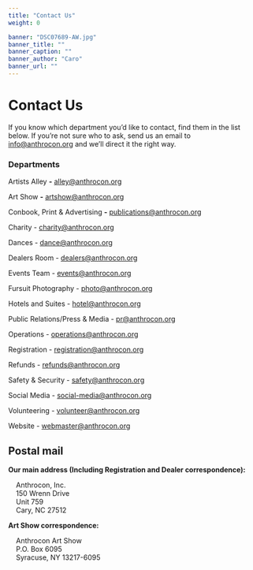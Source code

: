 ```yaml
---
title: "Contact Us"
weight: 0

banner: "DSC07689-AW.jpg"
banner_title: ""
banner_caption: ""
banner_author: "Caro"
banner_url: ""
---
```


# Contact Us

If you know which department you’d like to contact, find them in the list below. If you’re not sure who to ask, send us an email to [info@anthrocon.org](mailto:info@anthrocon.org) and we’ll direct it the right way.

### Departments

Artists Alley **-** [alley@anthrocon.org](mailto:alley@anthrocon.org)

Art Show **-** [artshow@anthrocon.org](mailto:artshow@anthrocon.org)

Conbook, Print & Advertising **-** [publications@anthrocon.org](mailto:publications@anthrocon.org)

Charity - [charity@anthrocon.org](mailto:charity@anthrocon.org)

Dances - [dance@anthrocon.org](mailto:dance@anthrocon.org)

Dealers Room - [dealers@anthrocon.org](mailto:dealers@anthrocon.org)

Events Team - [events@anthrocon.org](mailto:events@anthrocon.org?)

Fursuit Photography - [photo@anthrocon.org](mailto:photo@anthrocon.org)

Hotels and Suites - [hotel@anthrocon.org](mailto:hotel@anthrocon.org)

Public Relations/Press & Media - [pr@anthrocon.org](mailto:pr@anthrocon.org)

Operations - [operations@anthrocon.org](mailto:operations@anthrocon.org)

Registration - [registration@anthrocon.org](mailto:registration@anthrocon.org)

Refunds - [refunds@anthrocon.org](mailto:refunds@anthrocon.org)

Safety & Security - [safety@anthrocon.org](mailto:safety@anthrocon.org)

Social Media - [social-media@anthrocon.org](mailto:social-media@anthrocon.org)

Volunteering - [volunteer@anthrocon.org](mailto:volunteer@anthrocon.org)

Website - [webmaster@anthrocon.org](mailto:webmaster@anthrocon.org)

## Postal mail

**Our main address (Including Registration and Dealer correspondence):**

&nbsp;&nbsp;&nbsp;&nbsp;Anthrocon, Inc.<br>
&nbsp;&nbsp;&nbsp;&nbsp;150 Wrenn Drive<br>
&nbsp;&nbsp;&nbsp;&nbsp;Unit 759<br>
&nbsp;&nbsp;&nbsp;&nbsp;Cary, NC 27512

**Art Show correspondence:**

&nbsp;&nbsp;&nbsp;&nbsp;Anthrocon Art Show<br>
&nbsp;&nbsp;&nbsp;&nbsp;P.O. Box 6095<br>
&nbsp;&nbsp;&nbsp;&nbsp;Syracuse, NY 13217-6095
